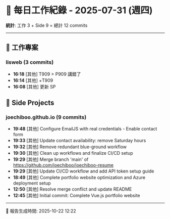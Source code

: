 # 📅 每日工作紀錄 - 2025-07-31 (週四)

**統計**: 工作 3 + Side 9 = 總計 12 commits

---

## 💼 工作專案

### lisweb (3 commits)

- **16:18** [其他] T909 > P909 講錯了
- **16:14** [其他] +T909
- **16:08** [其他] 更新 SP

## 🎨 Side Projects

### joechiboo.github.io (9 commits)

- **19:48** [其他] Configure EmailJS with real credentials - Enable contact form
- **19:33** [其他] Update contact availability: remove Saturday hours
- **19:32** [其他] Remove redundant blue-ground workflow
- **19:30** [其他] Clean up workflows and finalize CI/CD setup
- **19:29** [其他] Merge branch 'main' of https://github.com/joechiboo/joechiboo-resume
- **19:29** [其他] Update CI/CD workflow and add API token setup guide
- **18:49** [其他] Complete portfolio website optimization and Azure deployment setup
- **12:50** [其他] Resolve merge conflict and update README
- **12:45** [其他] Initial commit: Complete Vue.js portfolio website

---

📅 報告生成時間: 2025-10-22 12:22

